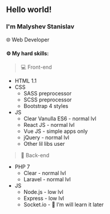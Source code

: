 ## Hello world!
### I'm Malyshev Stanislav
🌐 Web Developer

[image1]: //placehold.it/250x100

<h4>⚙️ My hard skills:</h4>

>💻 Front-end

* HTML 1.1
* CSS
    * SASS preprocessor
    * SCSS preprocessor
    * Bootstrap 4 styles
* JS
    * Clear Vanulla ES6 - normal lvl
    * React JS - normal lvl
    * Vue JS - simple apps only
    * jQuery - normal lvl
    * Other lil libs user


>📡 Back-end

* PHP 7
    * Clear - normal lvl
    * Laravel - normal lvl
* JS
    * Node.js - low lvl
    * Express - low lvl
    * Socket.io - 🌱 I’m will learn it later


<!--
Here are some ideas to get you started:

- 🔭 I’m currently working on ...
- 🌱 I’m currently learning ...
- 👯 I’m looking to collaborate on ...
- 🤔 I’m looking for help with ...
- 💬 Ask me about ...
- 📫 How to reach me: ...
- 😄 Pronouns: ...
- ⚡ Fun fact: ...
-->
